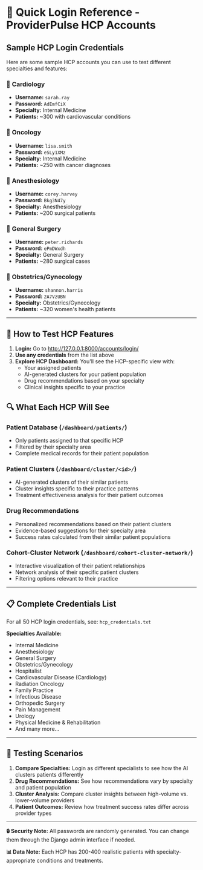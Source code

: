# 🔑 Quick Login Reference - ProviderPulse HCP Accounts

## Sample HCP Login Credentials

Here are some sample HCP accounts you can use to test different specialties and features:

### 🏥 **Cardiology**
- **Username:** `sarah.ray`
- **Password:** `AdEmfCiX`
- **Specialty:** Internal Medicine
- **Patients:** ~300 with cardiovascular conditions

### 🧬 **Oncology** 
- **Username:** `lisa.smith`
- **Password:** `eSLy1XMz`
- **Specialty:** Internal Medicine
- **Patients:** ~250 with cancer diagnoses

### 💉 **Anesthesiology**
- **Username:** `corey.harvey`
- **Password:** `Bkg3N47y`
- **Specialty:** Anesthesiology
- **Patients:** ~200 surgical patients

### 🔬 **General Surgery**
- **Username:** `peter.richards`
- **Password:** `ePmDWxdh`
- **Specialty:** General Surgery
- **Patients:** ~280 surgical cases

### 👶 **Obstetrics/Gynecology**
- **Username:** `shannon.harris`
- **Password:** `2A7VzUBN`
- **Specialty:** Obstetrics/Gynecology
- **Patients:** ~320 women's health patients

---

## 🚀 How to Test HCP Features

1. **Login:** Go to http://127.0.0.1:8000/accounts/login/
2. **Use any credentials** from the list above
3. **Explore HCP Dashboard:** You'll see the HCP-specific view with:
   - Your assigned patients
   - AI-generated clusters for your patient population
   - Drug recommendations based on your specialty
   - Clinical insights specific to your practice

## 🔍 What Each HCP Will See

### **Patient Database** (`/dashboard/patients/`)
- Only patients assigned to that specific HCP
- Filtered by their specialty area
- Complete medical records for their patient population

### **Patient Clusters** (`/dashboard/cluster/<id>/`)
- AI-generated clusters of their similar patients
- Cluster insights specific to their practice patterns
- Treatment effectiveness analysis for their patient outcomes

### **Drug Recommendations**
- Personalized recommendations based on their patient clusters
- Evidence-based suggestions for their specialty area
- Success rates calculated from their similar patient populations

### **Cohort-Cluster Network** (`/dashboard/cohort-cluster-network/`)
- Interactive visualization of their patient relationships
- Network analysis of their specific patient clusters
- Filtering options relevant to their practice

---

## 📋 Complete Credentials List

For all 50 HCP login credentials, see: `hcp_credentials.txt`

**Specialties Available:**
- Internal Medicine
- Anesthesiology  
- General Surgery
- Obstetrics/Gynecology
- Hospitalist
- Cardiovascular Disease (Cardiology)
- Radiation Oncology
- Family Practice
- Infectious Disease
- Orthopedic Surgery
- Pain Management
- Urology
- Physical Medicine & Rehabilitation
- And many more...

---

## 🎯 Testing Scenarios

1. **Compare Specialties:** Login as different specialists to see how the AI clusters patients differently
2. **Drug Recommendations:** See how recommendations vary by specialty and patient population
3. **Cluster Analysis:** Compare cluster insights between high-volume vs. lower-volume providers
4. **Patient Outcomes:** Review how treatment success rates differ across provider types

---

**🔒 Security Note:** All passwords are randomly generated. You can change them through the Django admin interface if needed.

**📊 Data Note:** Each HCP has 200-400 realistic patients with specialty-appropriate conditions and treatments.